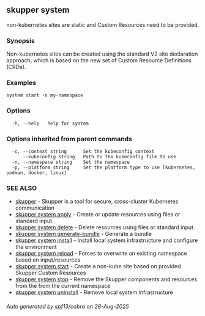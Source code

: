## skupper system

non-kubernetes sites are static and Custom Resources need to be provided.

### Synopsis

Non-kubernetes sites can be created using the standard V2 site declaration 
approach, which is based on the new set of Custom Resource Definitions (CRDs).

### Examples

```
system start -n my-namespace
```

### Options

```
  -h, --help   help for system
```

### Options inherited from parent commands

```
  -c, --context string      Set the kubeconfig context
      --kubeconfig string   Path to the kubeconfig file to use
  -n, --namespace string    Set the namespace
  -p, --platform string     Set the platform type to use [kubernetes, podman, docker, linux]
```

### SEE ALSO

* [skupper](skupper.md)	 - Skupper is a tool for secure, cross-cluster Kubernetes communication
* [skupper system apply](skupper_system_apply.md)	 - Create or update resources using files or standard input.
* [skupper system delete](skupper_system_delete.md)	 - Delete resources using files or standard input.
* [skupper system generate-bundle](skupper_system_generate-bundle.md)	 - Generate a bundle
* [skupper system install](skupper_system_install.md)	 - Install local system infrastructure and configure the environment
* [skupper system reload](skupper_system_reload.md)	 - Forces to overwrite an existing namespace based on input/resources
* [skupper system start](skupper_system_start.md)	 - Create a non-kube site based on provided Skupper Custom Resources
* [skupper system stop](skupper_system_stop.md)	 - Remove the Skupper components and resources from the from the current namespace
* [skupper system uninstall](skupper_system_uninstall.md)	 - Remove local system infrastructure

###### Auto generated by spf13/cobra on 28-Aug-2025
